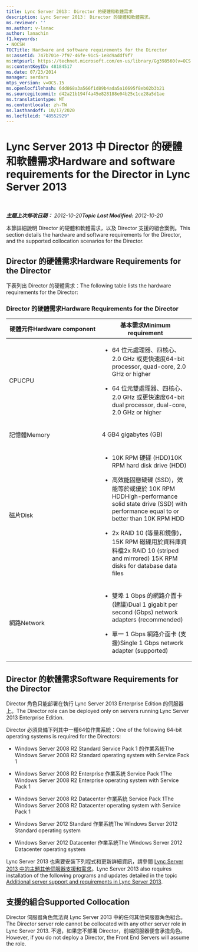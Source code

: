 ```yaml
---
title: Lync Server 2013： Director 的硬體和軟體需求
description: Lync Server 2013： Director 的硬體和軟體需求。
ms.reviewer: ''
ms.author: v-lanac
author: lanachin
f1.keywords:
- NOCSH
TOCTitle: Hardware and software requirements for the Director
ms:assetid: 747b701e-7f97-46fe-91c5-1e8d9addf9f7
ms:mtpsurl: https://technet.microsoft.com/en-us/library/Gg398560(v=OCS.15)
ms:contentKeyID: 48184517
ms.date: 07/23/2014
manager: serdars
mtps_version: v=OCS.15
ms.openlocfilehash: 6dd868a3a566f1d89b4ada5a16695f8eb02b3b21
ms.sourcegitcommit: d42a21b194f4a45e828188e04b25c1ce28a5d1ae
ms.translationtype: MT
ms.contentlocale: zh-TW
ms.lasthandoff: 10/17/2020
ms.locfileid: "48552929"
---
```

# <a name="hardware-and-software-requirements-for-the-director-in-lync-server-2013"></a><span data-ttu-id="e82f1-103">Lync Server 2013 中 Director 的硬體和軟體需求</span><span class="sxs-lookup"><span data-stu-id="e82f1-103">Hardware and software requirements for the Director in Lync Server 2013</span></span>

<div data-xmlns="http://www.w3.org/1999/xhtml">

<div class="topic" data-xmlns="http://www.w3.org/1999/xhtml" data-msxsl="urn:schemas-microsoft-com:xslt" data-cs="https://msdn.microsoft.com/">

<div data-asp="https://msdn2.microsoft.com/asp">



</div>

<div id="mainSection">

<div id="mainBody">

<span> </span>

<span data-ttu-id="e82f1-104">_**主題上次修改日期：** 2012-10-20_</span><span class="sxs-lookup"><span data-stu-id="e82f1-104">_**Topic Last Modified:** 2012-10-20_</span></span>

<span data-ttu-id="e82f1-105">本節詳細說明 Director 的硬體和軟體需求，以及 Director 支援的組合案例。</span><span class="sxs-lookup"><span data-stu-id="e82f1-105">This section details the hardware and software requirements for the Director, and the supported collocation scenarios for the Director.</span></span>

<div>

## <a name="hardware-requirements-for-the-director"></a><span data-ttu-id="e82f1-106">Director 的硬體需求</span><span class="sxs-lookup"><span data-stu-id="e82f1-106">Hardware Requirements for the Director</span></span>

<span data-ttu-id="e82f1-107">下表列出 Director 的硬體需求：</span><span class="sxs-lookup"><span data-stu-id="e82f1-107">The following table lists the hardware requirements for the Director:</span></span>

### <a name="hardware-requirements-for-the-director"></a><span data-ttu-id="e82f1-108">Director 的硬體需求</span><span class="sxs-lookup"><span data-stu-id="e82f1-108">Hardware Requirements for the Director</span></span>

<table>
<colgroup>
<col style="width: 50%" />
<col style="width: 50%" />
</colgroup>
<thead>
<tr class="header">
<th><span data-ttu-id="e82f1-109">硬體元件</span><span class="sxs-lookup"><span data-stu-id="e82f1-109">Hardware component</span></span></th>
<th><span data-ttu-id="e82f1-110">基本需求</span><span class="sxs-lookup"><span data-stu-id="e82f1-110">Minimum requirement</span></span></th>
</tr>
</thead>
<tbody>
<tr class="odd">
<td><p><span data-ttu-id="e82f1-111">CPU</span><span class="sxs-lookup"><span data-stu-id="e82f1-111">CPU</span></span></p></td>
<td><ul>
<li><p><span data-ttu-id="e82f1-112">64 位元處理器、四核心、2.0 GHz 或更快速度</span><span class="sxs-lookup"><span data-stu-id="e82f1-112">64-bit processor, quad-core, 2.0 GHz or higher</span></span></p></li>
<li><p><span data-ttu-id="e82f1-113">64 位元雙處理器、四核心、2.0 GHz 或更快速度</span><span class="sxs-lookup"><span data-stu-id="e82f1-113">64-bit dual processor, dual-core, 2.0 GHz or higher</span></span></p></li>
</ul></td>
</tr>
<tr class="even">
<td><p><span data-ttu-id="e82f1-114">記憶體</span><span class="sxs-lookup"><span data-stu-id="e82f1-114">Memory</span></span></p></td>
<td><p><span data-ttu-id="e82f1-115">4 GB</span><span class="sxs-lookup"><span data-stu-id="e82f1-115">4 gigabytes (GB)</span></span></p></td>
</tr>
<tr class="odd">
<td><p><span data-ttu-id="e82f1-116">磁片</span><span class="sxs-lookup"><span data-stu-id="e82f1-116">Disk</span></span></p></td>
<td><ul>
<li><p><span data-ttu-id="e82f1-117">10K RPM 硬碟 (HDD)</span><span class="sxs-lookup"><span data-stu-id="e82f1-117">10K RPM hard disk drive (HDD)</span></span></p></li>
<li><p><span data-ttu-id="e82f1-118">高效能固態硬碟 (SSD)，效能等於或優於 10K RPM HDD</span><span class="sxs-lookup"><span data-stu-id="e82f1-118">High-performance solid state drive (SSD) with performance equal to or better than 10K RPM HDD</span></span></p></li>
<li><p><span data-ttu-id="e82f1-119">2x RAID 10 (等量和鏡像)，15K RPM 磁碟用於資料庫資料檔</span><span class="sxs-lookup"><span data-stu-id="e82f1-119">2x RAID 10 (striped and mirrored) 15K RPM disks for database data files</span></span></p></li>
</ul></td>
</tr>
<tr class="even">
<td><p><span data-ttu-id="e82f1-120">網路</span><span class="sxs-lookup"><span data-stu-id="e82f1-120">Network</span></span></p></td>
<td><ul>
<li><p><span data-ttu-id="e82f1-121">雙埠 1 Gbps 的網路介面卡 (建議)</span><span class="sxs-lookup"><span data-stu-id="e82f1-121">Dual 1 gigabit per second (Gbps) network adapters (recommended)</span></span></p></li>
<li><p><span data-ttu-id="e82f1-122">單一 1 Gbps 網路介面卡 (支援)</span><span class="sxs-lookup"><span data-stu-id="e82f1-122">Single 1 Gbps network adapter (supported)</span></span></p></li>
</ul></td>
</tr>
</tbody>
</table>


</div>

<div>

## <a name="software-requirements-for-the-director"></a><span data-ttu-id="e82f1-123">Director 的軟體需求</span><span class="sxs-lookup"><span data-stu-id="e82f1-123">Software Requirements for the Director</span></span>

<span data-ttu-id="e82f1-124">Director 角色只能部署在執行 Lync Server 2013 Enterprise Edition 的伺服器上。</span><span class="sxs-lookup"><span data-stu-id="e82f1-124">The Director role can be deployed only on servers running Lync Server 2013 Enterprise Edition.</span></span>

<span data-ttu-id="e82f1-125">Director 必須具備下列其中一種64位作業系統：</span><span class="sxs-lookup"><span data-stu-id="e82f1-125">One of the following 64-bit operating systems is required for the Directors:</span></span>

  - <span data-ttu-id="e82f1-126">Windows Server 2008 R2 Standard Service Pack 1 的作業系統</span><span class="sxs-lookup"><span data-stu-id="e82f1-126">The Windows Server 2008 R2 Standard operating system with Service Pack 1</span></span>

  - <span data-ttu-id="e82f1-127">Windows Server 2008 R2 Enterprise 作業系統 Service Pack 1</span><span class="sxs-lookup"><span data-stu-id="e82f1-127">The Windows Server 2008 R2 Enterprise operating system with Service Pack 1</span></span>

  - <span data-ttu-id="e82f1-128">Windows Server 2008 R2 Datacenter 作業系統 Service Pack 1</span><span class="sxs-lookup"><span data-stu-id="e82f1-128">The Windows Server 2008 R2 Datacenter operating system with Service Pack 1</span></span>

  - <span data-ttu-id="e82f1-129">Windows Server 2012 Standard 作業系統</span><span class="sxs-lookup"><span data-stu-id="e82f1-129">The Windows Server 2012 Standard operating system</span></span>

  - <span data-ttu-id="e82f1-130">Windows Server 2012 Datacenter 作業系統</span><span class="sxs-lookup"><span data-stu-id="e82f1-130">The Windows Server 2012 Datacenter operating system</span></span>

<span data-ttu-id="e82f1-131">Lync Server 2013 也需要安裝下列程式和更新詳細資訊，請參閱 [Lync Server 2013 中的主題其他伺服器支援和需求](lync-server-2013-additional-server-support-and-requirements.md)。</span><span class="sxs-lookup"><span data-stu-id="e82f1-131">Lync Server 2013 also requires installation of the following programs and updates detailed in the topic [Additional server support and requirements in Lync Server 2013](lync-server-2013-additional-server-support-and-requirements.md).</span></span>

</div>

<div>

## <a name="supported-collocation"></a><span data-ttu-id="e82f1-132">支援的組合</span><span class="sxs-lookup"><span data-stu-id="e82f1-132">Supported Collocation</span></span>

<span data-ttu-id="e82f1-133">Director 伺服器角色無法與 Lync Server 2013 中的任何其他伺服器角色組合。</span><span class="sxs-lookup"><span data-stu-id="e82f1-133">The Director server role cannot be collocated with any other server role in Lync Server 2013.</span></span> <span data-ttu-id="e82f1-134">不過，如果您不部署 Director，前端伺服器便會承擔角色。</span><span class="sxs-lookup"><span data-stu-id="e82f1-134">However, if you do not deploy a Director, the Front End Servers will assume the role.</span></span>

</div>

</div>

<span> </span>

</div>

</div>

</div>

